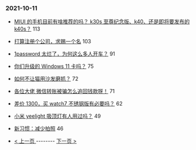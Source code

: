 ### 2021-10-11 
- [MIUI 的手机目前有啥推荐的吗？ k30s 至尊纪念版、k40、还是即将要发布的 k40s？](https://www.v2ex.com/t/806981) 113
- [打算注册个公司，求赐一个名](https://www.v2ex.com/t/806941) 103
- [1password 太烂了，为何这么多人开车？](https://www.v2ex.com/t/806965) 91
- [你们升级的 Windows 11 卡吗？](https://www.v2ex.com/t/806890) 75
- [如何不让猫用沙发磨抓？](https://www.v2ex.com/t/806972) 72
- [各位大佬 微信转账被骗怎么追回钱款呀！](https://www.v2ex.com/t/806931) 71
- [差价 1300，买 watch7 不锈钢版有必要吗？](https://www.v2ex.com/t/806940) 62
- [小米 yeelight 吸顶灯有人用过吗？](https://www.v2ex.com/t/806887) 49
- [新习惯：减少拍照](https://www.v2ex.com/t/806970) 46 

- [ < 上一页 ](https://github.com/able8/v2ex-hot-record/blob/master/2021-10-10.md) -------- [ 下一页 > ](https://github.com/able8/v2ex-hot-record/blob/master/2021-10-12.md)
